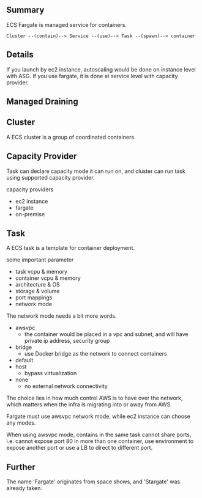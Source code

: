 ## Summary

ECS Fargate is managed service for containers.


```
Cluster --(contain)--> Service --(use)--> Task --(spawn)--> container
```

## Details

If you launch by ec2 instance, autoscaling would be done on instance level with ASG.
If you use fargate, it is done at service level with capacity provider.

Managed Draining
- 

## Cluster

A ECS cluster is a group of coordinated containers.

## Capacity Provider

Task can declare capacity mode it can run on, and cluster can run task using supported capacity provider.

capacity providers
- ec2 instance
- fargate
- on-premise

## Task

A ECS task is a template for container deployment.

some important parameter
- task vcpu & memory
- container vcpu & memory
- architecture & OS
- storage & volume
- port mappings
- network mode

The network mode needs a bit more words.
- awsvpc
  - the container would be placed in a vpc and subnet, and will have private ip address, security group
- bridge
  - use Docker bridge as the network to connect containers
- default
- host
  - bypass virtualization
- none
  - no external network connectivity

The choice lies in how much control AWS is to have over the network, which matters when the infra is migrating into or away from AWS.

Fargate must use awsvpc network mode, while ec2 instance can choose any modes.

When using awsvpc mode, contains in the same task cannot share ports, i.e. cannot expose port 80 in more than one container, use environment to expose another port or use a LB to direct to different port.

## Further

The name 'Fargate' originates from space shows, and 'Stargate' was already taken.
